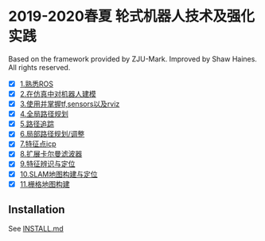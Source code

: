 # 2019-2020春夏 轮式机器人技术及强化实践

Based on the framework provided by ZJU-Mark.
Improved by Shaw Haines. All rights reserved.

* [x] [1.熟悉ROS](document/1_tutorials.md)
* [x] [2.在仿真中对机器人建模](document/2_models.md)
* [x] [3.使用并掌握tf,sensors以及rviz](document/3_sensors.md)
* [x] [4.全局路径规划](document/4_pathplan.md)
* [x] [5.路径追踪]()
* [x] [6.局部路径规划/调整](document/6_localplan.md)
* [x] [7.特征点icp](document/7_icp.md)
* [x] [8.扩展卡尔曼滤波器](document/8_ekf.md)
* [x] [9.特征辨识与定位](document/9_ekf_lm.md)
* [x] [10.SLAM地图构建与定位](document/10_ekf_slam.md)
* [x] [11.栅格地图构建](document/11_mapping.md)

## Installation

See [INSTALL.md](./INSTALL.md)
